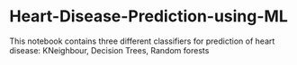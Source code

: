 # Heart-Disease-Prediction-using-ML
This notebook contains three different classifiers for prediction of heart disease: KNeighbour, Decision Trees, Random forests
